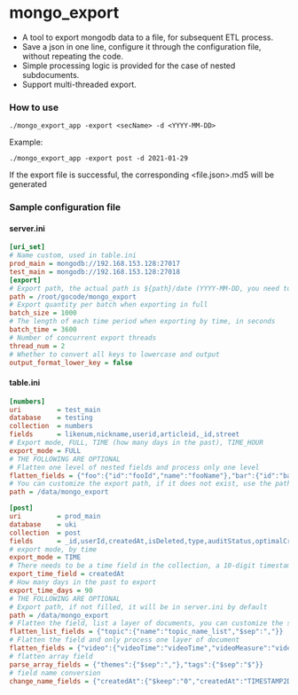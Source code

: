 # mongo_export
- A tool to export mongodb data to a file, for subsequent ETL process.
- Save a json in one line, configure it through the configuration file, without repeating the code.
- Simple processing logic is provided for the case of nested subdocuments.
- Support multi-threaded export.

### How to use

```
./mongo_export_app -export <secName> -d <YYYY-MM-DD>
```

Example:

```
./mongo_export_app -export post -d 2021-01-29
```

If the export file is successful, the corresponding <file.json>.md5 will be generated

### Sample configuration file

#### server.ini

```ini
[uri_set]
# Name custom, used in table.ini
prod_main = mongodb://192.168.153.128:27017
test_main = mongodb://192.168.153.128:27018
[export]
# Export path, the actual path is ${path}/date (YYYY-MM-DD, you need to create a date directory in advance)
path = /root/gocode/mongo_export
# Export quantity per batch when exporting in full
batch_size = 1000
# The length of each time period when exporting by time, in seconds
batch_time = 3600
# Number of concurrent export threads
thread_num = 2
# Whether to convert all keys to lowercase and output
output_format_lower_key = false
```

#### table.ini

```ini
[numbers]
uri         = test_main
database    = testing
collection  = numbers
fields      = likenum,nickname,userid,articleid,_id,street
# Export mode, FULL, TIME (how many days in the past), TIME_HOUR
export_mode = FULL
# THE FOLLOWING ARE OPTIONAL
# Flatten one level of nested fields and process only one level
flatten_fields = {"foo":{"id":"fooId","name":"fooName"},"bar":{"id":"barId","name":"barName"}}
# You can customize the export path, if it does not exist, use the path in server.ini
path = /data/mongo_export

[post]
uri         = prod_main
database    = uki
collection  = post
fields      = _id,userId,createdAt,isDeleted,type,auditStatus,optimalCreatedAt,recommendTimestamp,street,topic,themes,video,selfOnly,likeCount,popularity,damask
# export mode, by time
export_mode = TIME
# There needs to be a time field in the collection, a 10-digit timestamp
export_time_field = createdAt
# How many days in the past to export
export_time_days = 90
# THE FOLLOWING ARE OPTIONAL
# Export path, if not filled, it will be in server.ini by default
path = /data/mongo_export
# Flatten the field, list a layer of documents, you can customize the separator $sep, if not defined, the default is a comma
flatten_list_fields = {"topic":{"name":"topic_name_list","$sep":","}}
# Flatten the field and only process one layer of document
flatten_fields = {"video":{"videoTime":"videoTime","videoMeasure":"videoMeasure","videoUrl":"videoUrl","videoCover":"videoCover"}}
# flatten array field
parse_array_fields = {"themes":{"$sep":","},"tags":{"$sep":"$"}}
# field name conversion
change_name_fields = {"createdAt":{"$keep":"0","createdAt":"TIMESTAMP2DATE","timestamp":"NOCHANGE"},"id":{"$keep":"0","postid":"NOCHANGE"}}
```

